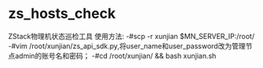 # zs_hosts_check
ZStack物理机状态巡检工具
使用方法:
-#scp -r xunjian $MN_SERVER_IP:/root/
-#vim /root/xunjian/zs_api_sdk.py,将user_name和user_password改为管理节点admin的账号名和密码；
-#cd /root/xunjian/ && bash xunjian.sh
